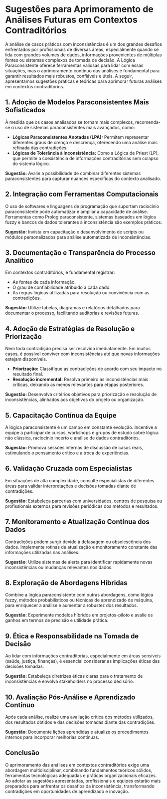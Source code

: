 
# Sugestões para Aprimoramento de Análises Futuras em Contextos Contraditórios

A análise de casos práticos com inconsistências é um dos grandes desafios enfrentados por profissionais de diversas áreas, especialmente quando se lida com grandes volumes de dados, informações provenientes de múltiplas fontes ou sistemas complexos de tomada de decisão. A Lógica Paraconsistente oferece ferramentas valiosas para lidar com essas situações, mas o aprimoramento contínuo das análises é fundamental para garantir resultados mais robustos, confiáveis e úteis. A seguir, apresentamos sugestões práticas e teóricas para aprimorar futuras análises em contextos contraditórios.



## 1. **Adoção de Modelos Paraconsistentes Mais Sofisticados**

À medida que os casos analisados se tornam mais complexos, recomenda-se o uso de sistemas paraconsistentes mais avançados, como:

- **Lógicas Paraconsistentes Anotadas (LPA):** Permitem representar diferentes graus de crença e descrença, oferecendo uma análise mais refinada das contradições.
- **Lógicas de Tolerância à Inconsistência:** Como a Lógica de Priest (LP), que permite a coexistência de informações contraditórias sem colapso do sistema lógico.

**Sugestão:** Avalie a possibilidade de combinar diferentes sistemas paraconsistentes para capturar nuances específicas do contexto analisado.



## 2. **Integração com Ferramentas Computacionais**

O uso de softwares e linguagens de programação que suportam raciocínio paraconsistente pode automatizar e ampliar a capacidade de análise. Ferramentas como Prolog paraconsistente, sistemas baseados em lógica fuzzy e bancos de dados tolerantes à inconsistência são exemplos práticos.

**Sugestão:** Invista em capacitação e desenvolvimento de scripts ou módulos personalizados para análise automatizada de inconsistências.



## 3. **Documentação e Transparência do Processo Analítico**

Em contextos contraditórios, é fundamental registrar:

- As fontes de cada informação.
- O grau de confiabilidade atribuído a cada dado.
- As regras lógicas utilizadas para resolução ou convivência com as contradições.

**Sugestão:** Utilize tabelas, diagramas e relatórios detalhados para documentar o processo, facilitando auditorias e revisões futuras.



## 4. **Adoção de Estratégias de Resolução e Priorização**

Nem toda contradição precisa ser resolvida imediatamente. Em muitos casos, é possível conviver com inconsistências até que novas informações estejam disponíveis.

- **Priorização:** Classifique as contradições de acordo com seu impacto no resultado final.
- **Resolução incremental:** Resolva primeiro as inconsistências mais críticas, deixando as menos relevantes para etapas posteriores.

**Sugestão:** Desenvolva critérios objetivos para priorização e resolução de inconsistências, alinhados aos objetivos do projeto ou organização.



## 5. **Capacitação Contínua da Equipe**

A lógica paraconsistente é um campo em constante evolução. Incentive a equipe a participar de cursos, workshops e grupos de estudo sobre lógica não clássica, raciocínio incerto e análise de dados contraditórios.

**Sugestão:** Promova sessões internas de discussão de casos reais, estimulando o pensamento crítico e a troca de experiências.



## 6. **Validação Cruzada com Especialistas**

Em situações de alta complexidade, consulte especialistas de diferentes áreas para validar interpretações e decisões tomadas diante de contradições.

**Sugestão:** Estabeleça parcerias com universidades, centros de pesquisa ou profissionais externos para revisões periódicas dos métodos e resultados.



## 7. **Monitoramento e Atualização Contínua dos Dados**

Contradições podem surgir devido à defasagem ou obsolescência dos dados. Implemente rotinas de atualização e monitoramento constante das informações utilizadas nas análises.

**Sugestão:** Utilize sistemas de alerta para identificar rapidamente novas inconsistências ou mudanças relevantes nos dados.



## 8. **Exploração de Abordagens Híbridas**

Combine a lógica paraconsistente com outras abordagens, como lógica fuzzy, métodos probabilísticos ou técnicas de aprendizado de máquina, para enriquecer a análise e aumentar a robustez dos resultados.

**Sugestão:** Experimente modelos híbridos em projetos-piloto e avalie os ganhos em termos de precisão e utilidade prática.



## 9. **Ética e Responsabilidade na Tomada de Decisão**

Ao lidar com informações contraditórias, especialmente em áreas sensíveis (saúde, justiça, finanças), é essencial considerar as implicações éticas das decisões tomadas.

**Sugestão:** Estabeleça diretrizes éticas claras para o tratamento de inconsistências e envolva stakeholders no processo decisório.



## 10. **Avaliação Pós-Análise e Aprendizado Contínuo**

Após cada análise, realize uma avaliação crítica dos métodos utilizados, dos resultados obtidos e das decisões tomadas diante das contradições.

**Sugestão:** Documente lições aprendidas e atualize os procedimentos internos para incorporar melhorias contínuas.



## **Conclusão**

O aprimoramento das análises em contextos contraditórios exige uma abordagem multidisciplinar, combinando fundamentos teóricos sólidos, ferramentas tecnológicas adequadas e práticas organizacionais eficazes. Ao adotar as sugestões apresentadas, profissionais e equipes estarão mais preparados para enfrentar os desafios da inconsistência, transformando contradições em oportunidades de aprendizado e inovação.


